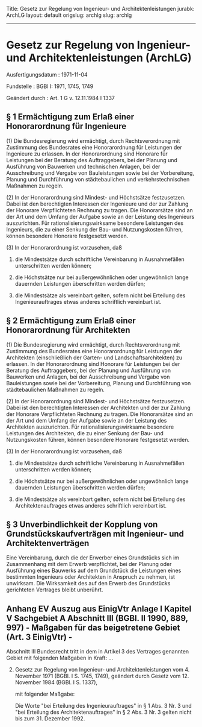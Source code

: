 Title: Gesetz zur Regelung von Ingenieur- und Architektenleistungen
jurabk: ArchLG
layout: default
origslug: archlg
slug: archlg

---

# Gesetz zur Regelung von Ingenieur- und Architektenleistungen (ArchLG)

Ausfertigungsdatum
:   1971-11-04

Fundstelle
:   BGBl I: 1971, 1745, 1749

Geändert durch
:   Art. 1 G v. 12.11.1984 I 1337


## § 1 Ermächtigung zum Erlaß einer Honorarordnung für Ingenieure

(1) Die Bundesregierung wird ermächtigt, durch Rechtsverordnung mit
Zustimmung des Bundesrates eine Honorarordnung für Leistungen der
Ingenieure zu erlassen. In der Honorarordnung sind Honorare für
Leistungen bei der Beratung des Auftraggebers, bei der Planung und
Ausführung von Bauwerken und technischen Anlagen, bei der
Ausschreibung und Vergabe von Bauleistungen sowie bei der
Vorbereitung, Planung und Durchführung von städtebaulichen und
verkehrstechnischen Maßnahmen zu regeln.

(2) In der Honorarordnung sind Mindest- und Höchstsätze festzusetzen.
Dabei ist den berechtigten Interessen der Ingenieure und der zur
Zahlung der Honorare Verpflichteten Rechnung zu tragen. Die
Honorarsätze sind an der Art und dem Umfang der Aufgabe sowie an der
Leistung des Ingenieurs auszurichten. Für rationalisierungswirksame
besondere Leistungen des Ingenieurs, die zu einer Senkung der Bau- und
Nutzungskosten führen, können besondere Honorare festgesetzt werden.

(3) In der Honorarordnung ist vorzusehen, daß

1.  die Mindestsätze durch schriftliche Vereinbarung in Ausnahmefällen
    unterschritten werden können;


2.  die Höchstsätze nur bei außergewöhnlichen oder ungewöhnlich lange
    dauernden Leistungen überschritten werden dürfen;


3.  die Mindestsätze als vereinbart gelten, sofern nicht bei Erteilung des
    Ingenieurauftrages etwas anderes schriftlich vereinbart ist.





## § 2 Ermächtigung zum Erlaß einer Honorarordnung für Architekten

(1) Die Bundesregierung wird ermächtigt, durch Rechtsverordnung mit
Zustimmung des Bundesrates eine Honorarordnung für Leistungen der
Architekten (einschließlich der Garten- und Landschaftsarchitekten) zu
erlassen. In der Honorarordnung sind Honorare für Leistungen bei der
Beratung des Auftraggebers, bei der Planung und Ausführung von
Bauwerken und Anlagen, bei der Ausschreibung und Vergabe von
Bauleistungen sowie bei der Vorbereitung, Planung und Durchführung von
städtebaulichen Maßnahmen zu regeln.

(2) In der Honorarordnung sind Mindest- und Höchstsätze festzusetzen.
Dabei ist den berechtigten Interessen der Architekten und der zur
Zahlung der Honorare Verpflichteten Rechnung zu tragen. Die
Honorarsätze sind an der Art und dem Umfang der Aufgabe sowie an der
Leistung des Architekten auszurichten. Für rationalisierungswirksame
besondere Leistungen des Architekten, die zu einer Senkung der Bau-
und Nutzungskosten führen, können besondere Honorare festgesetzt
werden.

(3) In der Honorarordnung ist vorzusehen, daß

1.  die Mindestsätze durch schriftliche Vereinbarung in Ausnahmefällen
    unterschritten werden können;


2.  die Höchstsätze nur bei außergewöhnlichen oder ungewöhnlich lange
    dauernden Leistungen überschritten werden dürfen;


3.  die Mindestsätze als vereinbart gelten, sofern nicht bei Erteilung des
    Architektenauftrages etwas anderes schriftlich vereinbart ist.





## § 3 Unverbindlichkeit der Kopplung von Grundstückskaufverträgen mit Ingenieur- und Architektenverträgen

Eine Vereinbarung, durch die der Erwerber eines Grundstücks sich im
Zusammenhang mit dem Erwerb verpflichtet, bei der Planung oder
Ausführung eines Bauwerks auf dem Grundstück die Leistungen eines
bestimmten Ingenieurs oder Architekten in Anspruch zu nehmen, ist
unwirksam. Die Wirksamkeit des auf den Erwerb des Grundstücks
gerichteten Vertrages bleibt unberührt.


## Anhang EV Auszug aus EinigVtr Anlage I Kapitel V Sachgebiet A Abschnitt III (BGBl. II 1990, 889, 997) - Maßgaben für das beigetretene Gebiet (Art. 3 EinigVtr) -

Abschnitt III
Bundesrecht tritt in dem in Artikel 3 des Vertrages genannten Gebiet
mit folgenden Maßgaben in Kraft:
...

2.  Gesetz zur Regelung von Ingenieur- und Architektenleistungen vom 4.
    November 1971 (BGBl. I S. 1745, 1749), geändert durch Gesetz vom 12.
    November 1984 (BGBl. I S. 1337),

    mit folgender Maßgabe:

    Die Worte "bei Erteilung des Ingenieurauftrages" in § 1 Abs. 3 Nr. 3
    und "bei Erteilung des Architektenauftrages" in § 2 Abs. 3 Nr. 3
    gelten nicht bis zum 31. Dezember 1992.




